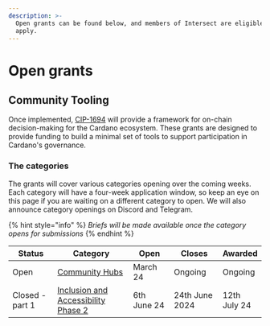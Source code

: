 ```yaml
---
description: >-
  Open grants can be found below, and members of Intersect are eligible to
  apply.
---
```


# Open grants

## Community Tooling

Once implemented, [CIP-1694](https://github.com/JaredCorduan/CIPs/tree/voltaire-v1/CIP-1694) will provide a framework for on-chain decision-making for the Cardano ecosystem. These grants are designed to provide funding to build a minimal set of tools to support participation in Cardano's governance.

### The categories

The grants will cover various categories opening over the coming weeks. Each category will have a four-week application window, so keep an eye on this page if you are waiting on a different category to open. We will also announce category openings on Discord and Telegram.

{% hint style="info" %}
_Briefs will be made available once the category opens for submissions_
{% endhint %}



<table data-full-width="true"><thead><tr><th width="170">Status</th><th width="317">Category</th><th width="146">Open</th><th width="159">Closes</th><th>Awarded</th></tr></thead><tbody><tr><td>Open</td><td><a href="community-hubs.md">Community Hubs</a></td><td>March 24</td><td>Ongoing</td><td>Ongoing</td></tr><tr><td>Closed - part 1</td><td><a href="https://docs.intersectmbo.org/intersect-community-grants/open-grants/inclusion-and-accessibility-phase-2">Inclusion and Accessibility Phase 2</a></td><td>6th June 24</td><td>24th June 2024</td><td>12th July 24</td></tr></tbody></table>

